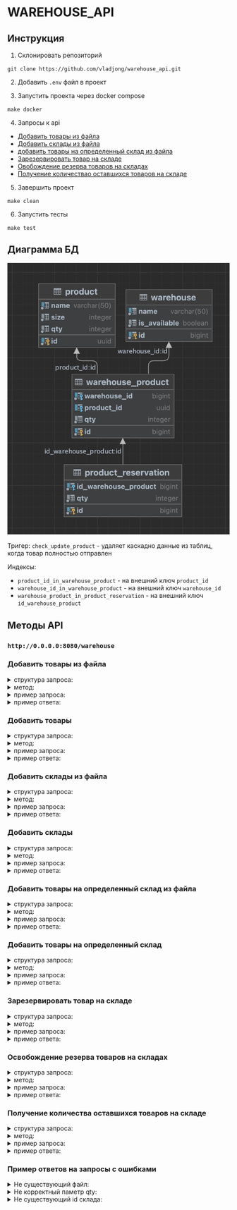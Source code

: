 # WAREHOUSE_API

## Инструкция

1. Склонировать репозиторий
```
git clone https://github.com/vladjong/warehouse_api.git
```

2. Добавить `.env` файл в проект

3. Запустить проекта через docker compose
```
make docker
```
4. Запросы к api
- [Добавить товары из файла](#добавить-товары-из-файла)
- [Добавить склады из файла](#добавить-склады-из-файла)
- [добавить товары на определенный склад из файла](#добавить-товары-на-определенный-склад-из-файла)
- [Зарезервировать товар на складе](#зарезервировать-товар-на-складе)
- [Овобождение резерва товаров на складаx](#освобождение-резерва-товаров-на-складах)
- [Получение количествао оставшихся товаров на складе](#получение-количества-оставшихся-товаров-на-складе)
5. Завершить проект
```
make clean
```
6. Запустить тесты
```
make test
```

## Диаграмма БД

![Диаграмма БД](misc/images/db.png)

Тригер: 
`check_update_product` - удаляет каскадно данные из таблиц, когда товар полностью отправлен

Индексы:
- `product_id_in_warehouse_product` - на внешний ключ `product_id`
- `warehouse_id_in_warehouse_product` - на внешний ключ `warehouse_id`
- `warehouse_product_in_product_reservation` - на внешний ключ `id_warehouse_product`


## Методы API

### `http://0.0.0.0:8080/warehouse`

### Добавить товары из файла

<details>
<summary>структура запроса:</summary>

```go
type FilenameArgs struct {
	Filename string `json:"filename"`
}
```
</details>

<details>
<summary>метод:</summary>

```
warehouse.AddProductsInFile
```
</details>

<details>
<summary>пример запроса:</summary>

```
curl --location 'http://0.0.0.0:8080/warehouse' \
--header 'Content-Type: application/json' \
--data '{
    "jsonrpc": "2.0",
    "id": 1,
    "method": "warehouse.AddProductsInFile",
    "params": [
        {
        "filename": "data/product.csv"
        }
    ]
}'
```
</details>

<details>
<summary>пример ответа:</summary>

```json
{
    "result": {
        "status": "Successfully added"
    },
    "error": null,
    "id": 1
}
```
</details>

### Добавить товары

<details>
<summary>структура запроса:</summary>

```go
type ProductArgs struct {
	Products []entity.Product `json:"products"`
}

type Product struct {
	Id   string `json:"id" db:"id" csv:"id"`
	Name string `json:"name" db:"name" csv:"name"`
	Size int    `json:"size" db:"size" csv:"size"`
	QTY  int    `json:"qty" db:"qty" csv:"qty"`
}
```
</details>

<details>
<summary>метод:</summary>

```
warehouse.AddProduct
```
</details>

<details>
<summary>пример запроса:</summary>

```
curl --location 'http://localhost:8080/warehouse' \
--header 'Content-Type: application/json' \
--data '{
    "jsonrpc": "2.0",
    "id": 1,
    "method": "warehouse.AddProduct",
    "params": [
        {
        "products": [
            {
                "id": "476b5442-ee8b-4fbb-bfb9-689ae098a03b",
                "name":"test_1",
                "size": 120,
                "qty": 12
            },
            {
                "id": "07e4208a-1a96-4276-9522-489afcf20dab",
                "name":"test_2",
                "size": 120,
                "qty": 15
            }
        ]
    }
    ]
}'
```
</details>

<details>
<summary>пример ответа:</summary>

```json
{
    "result": {
        "status": "Successfully added"
    },
    "error": null,
    "id": 1
}
```
</details>

### Добавить склады из файла

<details>
<summary>структура запроса:</summary>

```go
type FilenameArgs struct {
	Filename string `json:"filename"`
}
```
</details>

<details>
<summary>метод:</summary>

```
warehouse.AddWarehousesInFile
```
</details>

<details>
<summary>пример запроса:</summary>

```
curl --location 'http://0.0.0.0:8080/warehouse' \
--header 'Content-Type: application/json' \
--data '{
    "jsonrpc": "2.0",
    "id": 1,
    "method": "warehouse.AddWarehousesInFile",
    "params": [
        {
        "filename": "data/warehouse.csv"
        }
    ]
}'
```
</details>

<details>
<summary>пример ответа:</summary>

```json
{
    "result": {
        "status": "Successfully added"
    },
    "error": null,
    "id": 1
}
```
</details>

### Добавить склады

<details>
<summary>структура запроса:</summary>

```go
type WarehouseArgs struct {
	Warehouse []entity.Warehouse `json:"warehouses"`
}

type Warehouse struct {
	Id         int64  `json:"id" db:"id" goqu:"skipinsert" csv:"id"`
	Name       string `json:"name" db:"name" csv:"name"`
	IsAvalible bool   `json:"is_avalible" db:"is_available" csv:"is_avalible"`
}
```
</details>

<details>
<summary>метод:</summary>

```
warehouse.AddWarehouses
```
</details>

<details>
<summary>пример запроса:</summary>

```
curl --location 'http://localhost:8080/warehouse' \
--header 'Content-Type: application/json' \
--data '{
    "jsonrpc": "2.0",
    "id": 2,
    "method": "warehouse.AddWarehouses",
    "params": [
        {
        "warehouses": [
            {
                "name":"test_1_w",
                "is_avalible": true
            },
            {
                "name":"test_2_2",
                "is_avalible": false
            }
        ]
    }
    ]
}'
```
</details>

<details>
<summary>пример ответа:</summary>

```json
{
    "result": {
        "status": "Successfully added"
    },
    "error": null,
    "id": 2
}
```
</details>

### Добавить товары на определенный склад из файла

<details>
<summary>структура запроса:</summary>

```go
type FilenameArgs struct {
	Filename string `json:"filename"`
}
```
</details>

<details>
<summary>метод:</summary>

```
warehouse.AddProductInWarehouseInFile
```
</details>

<details>
<summary>пример запроса:</summary>

```
curl --location 'http://0.0.0.0:8080/warehouse' \
--header 'Content-Type: application/json' \
--data '{
    "jsonrpc": "2.0",
    "id": 1,
    "method": "warehouse.AddProductInWarehouseInFile",
    "params": [
        {
        "filename": "data/product_in_warehouse.csv"
        }
    ]
}'
```
</details>

<details>
<summary>пример ответа:</summary>

```json
{
    "result": {
        "status": "Successfully added"
    },
    "error": null,
    "id": 1
}
```
</details>

### Добавить товары на определенный склад

<details>
<summary>структура запроса:</summary>

```go
type ProductInWarehouseArgs struct {
	ProductInWarehouse []entity.ProductInWarehouse `json:"products_in_warehouses"`
}

type ProductInWarehouse struct {
	Id          int64  `json:"-" db:"id" goqu:"skipinsert" csv:"id"`
	ProductId   string `json:"product_id" db:"product_id" csv:"product_id"`
	WarehouseId int64  `json:"warehouse_id" db:"warehouse_id" csv:"warehouse_id"`
	QTY         int    `json:"qty" db:"qty" csv:"qty"`
}
```
</details>

<details>
<summary>метод:</summary>

```
warehouse.AddProductInWarehouse
```
</details>

<details>
<summary>пример запроса:</summary>

```
curl --location 'http://localhost:8080/warehouse' \
--header 'Content-Type: application/json' \
--data '{
    "jsonrpc": "2.0",
    "id": 3,
    "method": "warehouse.AddProductInWarehouse",
    "params": [
        {
        "products_in_warehouses": [
            {
                "product_id": "476b5442-ee8b-4fbb-bfb9-689ae098a03b",
                "warehouse_id": 1,
                "qty": 3
            },
            {
                "product_id":"07e4208a-1a96-4276-9522-489afcf20dab",
                "warehouse_id": 2,
                "qty": 4
            }
        ]
    }
    ]
}'
```
</details>

<details>
<summary>пример ответа:</summary>

```json
{
    "result": {
        "status": "Successfully added"
    },
    "error": null,
    "id": 3
}
```
</details>

### Зарезервировать товар на складе

<details>
<summary>структура запроса:</summary>

```go
type ProductWarehouseArgs struct {
	ProductInWarehouse []ProductWarehouse `json:"products_warehouses"`
}

type ProductWarehouse struct {
	ProductId   string `json:"product_id"`
	WarehouseId int64  `json:"warehouse_id"`
}
```
</details>

<details>
<summary>метод:</summary>

```
warehouse.ReservatuinProduct
```
</details>

<details>
<summary>пример запроса:</summary>

```
curl --location 'http://0.0.0.0:8080/warehouse' \
--header 'Content-Type: application/json' \
--data '{
    "jsonrpc": "2.0",
    "id": 1,
    "method": "warehouse.ReservatuinProduct",
    "params": [
        {
        "products_warehouses": [
            {
                "product_id":"70de2dae-ae5f-4432-9cbb-84699a9d67b2",
                "warehouse_id":1
            },
            {
                "product_id":"70de2dae-ae5f-4432-9cbb-84699a9d67b2",
                "warehouse_id":1
            },
                        {
                "product_id":"70de2dae-ae5f-4432-9cbb-84699a9d67b2",
                "warehouse_id":1
            },
                        {
                "product_id":"70de2dae-ae5f-4432-9cbb-84699a9d67b2",
                "warehouse_id":1
            },
            {
                "product_id":"70de2dae-ae5f-4432-9cbb-84699a9d67b2",
                "warehouse_id":2
            }
        ]
    }
    ]
}'
```
</details>

<details>
<summary>пример ответа:</summary>

```json
{
    "result": {
        "status": "Successfully reservation"
    },
    "error": null,
    "id": 1
}
```
</details>

### Освобождение резерва товаров на складах

<details>
<summary>структура запроса:</summary>

```go
type ProductWarehouseArgs struct {
	ProductInWarehouse []ProductWarehouse `json:"products_warehouses"`
}

type ProductWarehouse struct {
	ProductId   string `json:"product_id"`
	WarehouseId int64  `json:"warehouse_id"`
}
```
</details>

<details>
<summary>метод:</summary>

```
warehouse.RealeaseOfReserve
```
</details>

<details>
<summary>пример запроса:</summary>

```
curl --location 'http://0.0.0.0:8080/warehouse' \
--header 'Content-Type: application/json' \
--data '{
    "jsonrpc": "2.0",
    "id": 1,
    "method": "warehouse.RealeaseOfReserve",
    "params": [
        {
        "products_warehouses": [
            {
                "product_id":"70de2dae-ae5f-4432-9cbb-84699a9d67b2",
                "warehouse_id":1
            },
            {
                "product_id":"70de2dae-ae5f-4432-9cbb-84699a9d67b2",
                "warehouse_id":1
            },
                        {
                "product_id":"70de2dae-ae5f-4432-9cbb-84699a9d67b2",
                "warehouse_id":1
            },
                        {
                "product_id":"70de2dae-ae5f-4432-9cbb-84699a9d67b2",
                "warehouse_id":1
            },
            {
                "product_id":"70de2dae-ae5f-4432-9cbb-84699a9d67b2",
                "warehouse_id":2
            }
        ]
    }
    ]
}'
```
</details>

<details>
<summary>пример ответа:</summary>

```json
{
    "result": {
        "status": "Successfully realease"
    },
    "error": null,
    "id": 1
}
```
</details>

### Получение количества оставшихся товаров на складе

<details>
<summary>структура запроса:</summary>

```go
type WarehouseIdArgs struct {
	WarehouseId int64 `json:"warehouse_id"`
}
```
</details>

<details>
<summary>метод:</summary>

```
warehouse.GetAllProductInWarehouse
```
</details>

<details>
<summary>пример запроса:</summary>

```
curl --location 'http://0.0.0.0:8080/warehouse' \
--header 'Content-Type: application/json' \
--data '{
    "jsonrpc": "2.0",
    "id": 1,
    "method": "warehouse.GetAllProductInWarehouse",
    "params": [
        {
        "warehouse_id": 1
        }
    ]
}'
```
</details>

<details>
<summary>пример ответа:</summary>

```json
{
    "result": {
        "status": "Successfully",
        "products": [
            {
                "id": "476b5442-ee8b-4fbb-bfb9-689ae098e03b",
                "name": "product_1",
                "size": 10,
                "qty": 220
            },
            {
                "id": "1d1df807-8a8b-4808-8756-d3b050aeaedc",
                "name": "product_5",
                "size": 10,
                "qty": 41
            },
            {
                "id": "07e4208a-1a96-4276-9522-489afcf20deb",
                "name": "product_6",
                "size": 10,
                "qty": 1003
            },
            {
                "id": "dd472911-a81c-49bb-9b8b-06d6186730f5",
                "name": "product_7",
                "size": 10,
                "qty": 5
            },
            {
                "id": "0e7a27cd-3957-4986-942f-1706d736a6e3",
                "name": "product_8",
                "size": 10,
                "qty": 8632
            },
            {
                "id": "70de2dae-ae5f-4432-9cbb-84699a9d67b2",
                "name": "product_3",
                "size": 10,
                "qty": 1
            },
            {
                "id": "476b5442-ee8b-4fbb-bfb9-689ae098a03b",
                "name": "test_1",
                "size": 120,
                "qty": 3
            }
        ]
    },
    "error": null,
    "id": 1
}
```
</details>

### Пример ответов на запросы с ошибками

<details>
<summary>Не существующий файл:</summary>

```json
{
    "result": null,
    "error": "[service.AddProductsInFile]:[parser.GetProducts]:empty csv file given",
    "id": 1
}
```
</details>

<details>
<summary>Не корректный паметр qty:</summary>

```json
{
    "result": null,
    "error": "[service.AddProductsInWarehouses]:[entity.ValidationProductInWarehouse]:incorrect qty=1",
    "id": 3
}
```
</details>

<details>
<summary>Не существующий id склада:</summary>

```json
{
    "result": null,
    "error": "[service.GetAllProductInWarehouse]:[postgres.GetAllProductInWarehouse]:sql: no rows in result set",
    "id": 1
}
```
</details>
